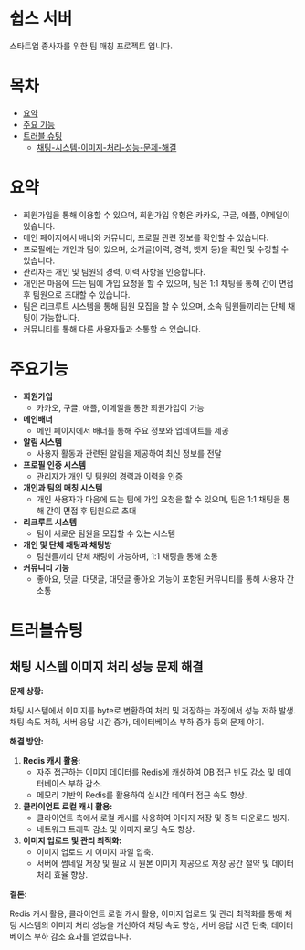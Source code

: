 # 쉽스 서버

스타트업 종사자를 위한 팀 매칭 프로젝트 입니다.

# 목차

-   [요약](#요약)
-   [주요 기능](#주요기능)
-   [트러블 슈팅](#트러블슈팅)
    -   [채팅-시스템-이미지-처리-성능-문제-해결](#채팅-시스템-이미지-처리-성능-문제-해결)

# 요약

- 회원가입을 통해 이용할 수 있으며, 회원가입 유형은 카카오, 구글, 애플, 이메일이 있습니다.
- 메인 페이지에서 배너와 커뮤니티, 프로필 관련 정보를 확인할 수 있습니다.
- 프로필에는 개인과 팀이 있으며, 소개글(이력, 경력, 뱃지 등)을 확인 및 수정할 수 있습니다.
- 관리자는 개인 및 팀원의 경력, 이력 사항을 인증합니다.
- 개인은 마음에 드는 팀에 가입 요청을 할 수 있으며, 팀은 1:1 채팅을 통해 간이 면접 후 팀원으로 초대할 수 있습니다.
- 팀은 리크루트 시스템을 통해 팀원 모집을 할 수 있으며, 소속 팀원들끼리는 단체 채팅이 가능합니다.
- 커뮤니티를 통해 다른 사용자들과 소통할 수 있습니다.

# 주요기능

- **회원가입**
    - 카카오, 구글, 애플, 이메일을 통한 회원가입이 가능
- **메인배너**
    - 메인 페이지에서 배너를 통해 주요 정보와 업데이트를 제공
- **알림 시스템**
    - 사용자 활동과 관련된 알림을 제공하여 최신 정보를 전달
- **프로필 인증 시스템**
    - 관리자가 개인 및 팀원의 경력과 이력을 인증
- **개인과 팀의 매칭 시스템**
    - 개인 사용자가 마음에 드는 팀에 가입 요청을 할 수 있으며, 팀은 1:1 채팅을 통해 간이 면접 후 팀원으로 초대
- **리크루트 시스템**
    - 팀이 새로운 팀원을 모집할 수 있는 시스템
- **개인 및 단체 채팅과 채팅방**
    - 팀원들끼리 단체 채팅이 가능하며, 1:1 채팅을 통해 소통
- **커뮤니티 기능**
    - 좋아요, 댓글, 대댓글, 대댓글 좋아요 기능이 포함된 커뮤니티를 통해 사용자 간 소통

# 트러블슈팅

## 채팅 시스템 이미지 처리 성능 문제 해결

**문제 상황:**

채팅 시스템에서 이미지를 byte로 변환하여 처리 및 저장하는 과정에서 성능 저하 발생. 채팅 속도 저하, 서버 응답 시간 증가, 데이터베이스 부하 증가 등의 문제 야기.

**해결 방안:**

1. **Redis 캐시 활용:**
    - 자주 접근하는 이미지 데이터를 Redis에 캐싱하여 DB 접근 빈도 감소 및 데이터베이스 부하 감소.
    - 메모리 기반의 Redis를 활용하여 실시간 데이터 접근 속도 향상.
2. **클라이언트 로컬 캐시 활용:**
    - 클라이언트 측에서 로컬 캐시를 사용하여 이미지 저장 및 중복 다운로드 방지.
    - 네트워크 트래픽 감소 및 이미지 로딩 속도 향상.
3. **이미지 업로드 및 관리 최적화:**
    - 이미지 업로드 시 이미지 파일 압축.
    - 서버에 썸네일 저장 및 필요 시 원본 이미지 제공으로 저장 공간 절약 및 데이터 처리 효율 향상.

**결론:**

Redis 캐시 활용, 클라이언트 로컬 캐시 활용, 이미지 업로드 및 관리 최적화를 통해 채팅 시스템의 이미지 처리 성능을 개선하여 채팅 속도 향상, 서버 응답 시간 단축, 데이터베이스 부하 감소 효과를 얻었습니다.
